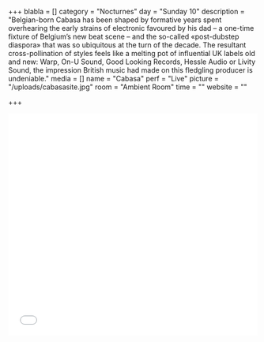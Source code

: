 +++
blabla = []
category = "Nocturnes"
day = "Sunday 10"
description = "Belgian-born Cabasa has been shaped by formative years spent overhearing the early strains of electronic favoured by his dad – a one-time fixture of Belgium’s new beat scene – and the so-called «post-dubstep diaspora» that was so ubiquitous at the turn of the decade. The resultant cross-pollination of styles feels like a melting pot of influential UK labels old and new: Warp, On-U Sound, Good Looking Records, Hessle Audio or Livity Sound, the impression British music had made on this fledgling producer is undeniable."
media = []
name = "Cabasa"
perf = "Live"
picture = "/uploads/cabasasite.jpg"
room = "Ambient Room"
time = ""
website = ""

+++
<iframe width="100%" height="450" scrolling="no" frameborder="no" allow="autoplay" src="[https://w.soundcloud.com/player/?url=](https://w.soundcloud.com/player/?url=https%3A//api.soundcloud.com/playlists/724026285&color=%23ff5500&auto_play=false&hide_related=false&show_comments=true&show_user=true&show_reposts=false&show_teaser=true "https://w.soundcloud.com/player/?url=https%3A//api.soundcloud.com/playlists/724026285&color=%23ff5500&auto_play=false&hide_related=false&show_comments=true&show_user=true&show_reposts=false&show_teaser=true")[https://api.soundcloud.com/playlists/465135228](https://api.soundcloud.com/playlists/465135228 "https://api.soundcloud.com/playlists/465135228")[&color=%23ff5500&auto_play=false&hide_related=false&show_comments=true&show_user=true&show_reposts=false&show_teaser=true](https://w.soundcloud.com/player/?url=https%3A//api.soundcloud.com/playlists/724026285&color=%23ff5500&auto_play=false&hide_related=false&show_comments=true&show_user=true&show_reposts=false&show_teaser=true "https://w.soundcloud.com/player/?url=https%3A//api.soundcloud.com/playlists/724026285&color=%23ff5500&auto_play=false&hide_related=false&show_comments=true&show_user=true&show_reposts=false&show_teaser=true")"></iframe>